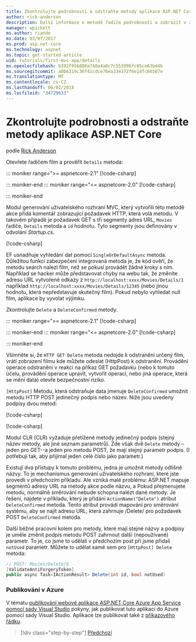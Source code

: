```yaml
---
title: Zkontrolujte podrobnosti a odstraňte metody aplikace ASP.NET Core
author: rick-anderson
description: Další informace o metodě řadiče podrobnosti a zobrazit v základní aplikaci ASP.NET MVC jádra.
manager: wpickett
ms.author: riande
ms.date: 03/07/2017
ms.prod: asp.net-core
ms.technology: aspnet
ms.topic: get-started-article
uid: tutorials/first-mvc-app/details
ms.openlocfilehash: b392f956888a740a4a8c7c553996fc85ce63bd4b
ms.sourcegitcommit: a0b6319c36f41cdce76ea334372f6e14fc66507e
ms.translationtype: MT
ms.contentlocale: cs-CZ
ms.lasthandoff: 06/02/2018
ms.locfileid: "34729633"
---
```

# <a name="examine-the-details-and-delete-methods-of-an-aspnet-core-app"></a>Zkontrolujte podrobnosti a odstraňte metody aplikace ASP.NET Core

podle [Rick Anderson](https://twitter.com/RickAndMSFT)

Otevřete řadičem film a prověřit `Details` metoda:

::: moniker range=">= aspnetcore-2.1"
[!code-csharp[](start-mvc/sample/MvcMovie21/Controllers/MoviesController.cs?name=snippet_details)]

::: moniker-end
::: moniker range="<= aspnetcore-2.0"
[!code-csharp[](start-mvc/sample/MvcMovie/Controllers/MoviesController.cs?name=snippet_details)]

::: moniker-end

Modul generování uživatelského rozhraní MVC, který vytvořili této metodě akce přidá komentář zobrazující požadavek HTTP, která volá metodu. V takovém případě je požadavek GET s tři segmenty adres URL, `Movies` řadiče, `Details` metoda a `id` hodnotu. Tyto segmenty jsou definovány v odvolání *Startup.cs*.

[!code-csharp[](start-mvc/sample/MvcMovie/Startup.cs?highlight=5&name=snippet_1)]

EF usnadňuje vyhledání dat pomocí `SingleOrDefaultAsync` metoda. Důležitou funkci zabezpečení integrovaná metoda je, že kód ověří, že metodu search nalezl film, než se pokusí provádět žádné kroky s ním. Například se hacker může představovat chyby na webu tak, že změníte adresu URL vytvořené odkazy z `http://localhost:xxxx/Movies/Details/1` například `http://localhost:xxxx/Movies/Details/12345` (nebo jinou hodnotu, která nepředstavuje skutečný film). Pokud nebylo vyhledat null film, aplikace by vyvolat výjimku.

Zkontrolujte `Delete` a `DeleteConfirmed` metody.

::: moniker range=">= aspnetcore-2.1"
[!code-csharp[](start-mvc/sample/MvcMovie21/Controllers/MoviesController.cs?name=snippet_delete)]

::: moniker-end
::: moniker range="<= aspnetcore-2.0"
[!code-csharp[](start-mvc/sample/MvcMovie/Controllers/MoviesController.cs?name=snippet_delete)]

::: moniker-end

Všimněte si, že `HTTP GET Delete` metoda nedojde k odstranění určený film, vrátí zobrazení filmu kde můžete odeslat (HttpPost) k odstranění. Provádění operace odstranění v reakci na příkaz GET požadavku (nebo k tomuto účelu, provádění operace upravit, vytvořit operaci, nebo jiná operace, která se mění data) otevře bezpečnostní riziko.

`[HttpPost]` Metodu, která odstraňuje data jmenuje `DeleteConfirmed` umožnit metodu HTTP POST jedinečný podpis nebo název. Níže jsou uvedeny podpisy dvou metod:

[!code-csharp[](start-mvc/sample/MvcMovie/Controllers/MoviesController.cs?name=snippet_delete2)]

[!code-csharp[](start-mvc/sample/MvcMovie/Controllers/MoviesController.cs?name=snippet_delete3)]


Modul CLR (CLR) vyžaduje přetížené metody jedinečný podpis (stejný název metody, ale jiné seznam parametrů). Zde však dvě `Delete` metody – jeden pro GET--a jeden pro metodu POST, že mají stejný parametr podpis. (I potřebují tak, aby přijímal jeden celé číslo jako parametr.)

Existují dva přístupy k tomuto problému, jedna je umožnit metody odlišné názvy. To je mechanismus generování uživatelského rozhraní, které jste provedli v předchozím příkladu. Ale vzniká malé problému: ASP.NET mapuje segmentů adresy URL na metody akce podle názvu, a Pokud přejmenujete metodu, normálně směrování nebude schopna nalézt dané metody. Je řešení, najdete v příkladu, který je přidání `ActionName("Delete")` atribut `DeleteConfirmed` metoda. Tento atribut provádí mapování pro směrování systému, aby se najít adresu URL, která zahrnuje /Delete/ pro požadavek POST `DeleteConfirmed` metoda.

Další běžné pracovní kolem pro metody, které mají stejné názvy a podpisy je uměle změnit podpis metodu POST zahrnout další (nepoužívané) parametr. To je, co jsme to udělali v předchozím post při jsme přidali `notUsed` parametr. Můžete to udělat samé sem pro `[HttpPost] Delete` metoda:

```csharp
// POST: Movies/Delete/6
[ValidateAntiForgeryToken]
public async Task<IActionResult> Delete(int id, bool notUsed)
```

### <a name="publish-to-azure"></a>Publikování v Azure

V tématu [publikování webové aplikace ASP.NET Core Azure App Service pomocí sady Visual Studio](xref:tutorials/publish-to-azure-webapp-using-vs) pokyny, jak publikovat tuto aplikaci do Azure pomocí sady Visual Studio.  Aplikace lze publikovat také z [příkazového řádku](xref:tutorials/publish-to-azure-webapp-using-cli).

> [!div class="step-by-step"]
> [Předchozí](validation.md)
